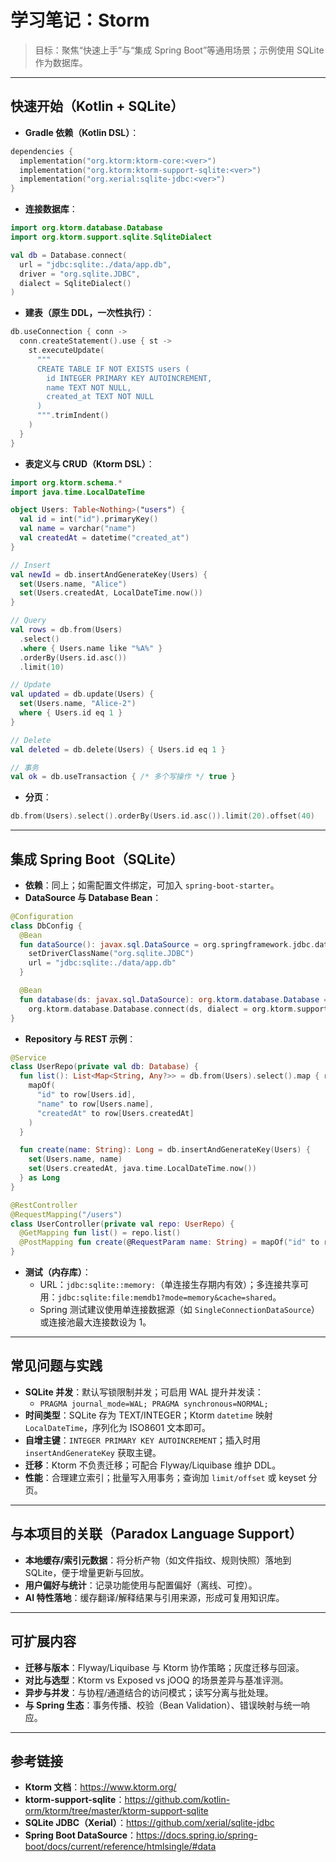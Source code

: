 # 学习笔记：Storm

> 目标：聚焦“快速上手”与“集成 Spring Boot”等通用场景；示例使用 SQLite 作为数据库。

---

## 快速开始（Kotlin + SQLite）

- **Gradle 依赖（Kotlin DSL）**：
```kotlin
dependencies {
  implementation("org.ktorm:ktorm-core:<ver>")
  implementation("org.ktorm:ktorm-support-sqlite:<ver>")
  implementation("org.xerial:sqlite-jdbc:<ver>")
}
```

- **连接数据库**：
```kotlin
import org.ktorm.database.Database
import org.ktorm.support.sqlite.SqliteDialect

val db = Database.connect(
  url = "jdbc:sqlite:./data/app.db",
  driver = "org.sqlite.JDBC",
  dialect = SqliteDialect()
)
```

- **建表（原生 DDL，一次性执行）**：
```kotlin
db.useConnection { conn ->
  conn.createStatement().use { st ->
    st.executeUpdate(
      """
      CREATE TABLE IF NOT EXISTS users (
        id INTEGER PRIMARY KEY AUTOINCREMENT,
        name TEXT NOT NULL,
        created_at TEXT NOT NULL
      )
      """.trimIndent()
    )
  }
}
```

- **表定义与 CRUD（Ktorm DSL）**：
```kotlin
import org.ktorm.schema.*
import java.time.LocalDateTime

object Users: Table<Nothing>("users") {
  val id = int("id").primaryKey()
  val name = varchar("name")
  val createdAt = datetime("created_at")
}

// Insert
val newId = db.insertAndGenerateKey(Users) {
  set(Users.name, "Alice")
  set(Users.createdAt, LocalDateTime.now())
}

// Query
val rows = db.from(Users)
  .select()
  .where { Users.name like "%A%" }
  .orderBy(Users.id.asc())
  .limit(10)

// Update
val updated = db.update(Users) {
  set(Users.name, "Alice-2")
  where { Users.id eq 1 }
}

// Delete
val deleted = db.delete(Users) { Users.id eq 1 }

// 事务
val ok = db.useTransaction { /* 多个写操作 */ true }
```

- **分页**：
```kotlin
db.from(Users).select().orderBy(Users.id.asc()).limit(20).offset(40)
```

---

## 集成 Spring Boot（SQLite）

- **依赖**：同上；如需配置文件绑定，可加入 `spring-boot-starter`。
- **DataSource 与 Database Bean**：
```kotlin
@Configuration
class DbConfig {
  @Bean
  fun dataSource(): javax.sql.DataSource = org.springframework.jdbc.datasource.DriverManagerDataSource().apply {
    setDriverClassName("org.sqlite.JDBC")
    url = "jdbc:sqlite:./data/app.db"
  }

  @Bean
  fun database(ds: javax.sql.DataSource): org.ktorm.database.Database =
    org.ktorm.database.Database.connect(ds, dialect = org.ktorm.support.sqlite.SqliteDialect())
}
```

- **Repository 与 REST 示例**：
```kotlin
@Service
class UserRepo(private val db: Database) {
  fun list(): List<Map<String, Any?>> = db.from(Users).select().map { row ->
    mapOf(
      "id" to row[Users.id],
      "name" to row[Users.name],
      "createdAt" to row[Users.createdAt]
    )
  }

  fun create(name: String): Long = db.insertAndGenerateKey(Users) {
    set(Users.name, name)
    set(Users.createdAt, java.time.LocalDateTime.now())
  } as Long
}

@RestController
@RequestMapping("/users")
class UserController(private val repo: UserRepo) {
  @GetMapping fun list() = repo.list()
  @PostMapping fun create(@RequestParam name: String) = mapOf("id" to repo.create(name))
}
```

- **测试（内存库）**：
  - URL：`jdbc:sqlite::memory:`（单连接生存期内有效）；多连接共享可用：`jdbc:sqlite:file:memdb1?mode=memory&cache=shared`。
  - Spring 测试建议使用单连接数据源（如 `SingleConnectionDataSource`）或连接池最大连接数设为 1。

---

## 常见问题与实践

- **SQLite 并发**：默认写锁限制并发；可启用 WAL 提升并发读：
  - `PRAGMA journal_mode=WAL; PRAGMA synchronous=NORMAL;`
- **时间类型**：SQLite 存为 TEXT/INTEGER；Ktorm `datetime` 映射 `LocalDateTime`，序列化为 ISO8601 文本即可。
- **自增主键**：`INTEGER PRIMARY KEY AUTOINCREMENT`；插入时用 `insertAndGenerateKey` 获取主键。
- **迁移**：Ktorm 不负责迁移；可配合 Flyway/Liquibase 维护 DDL。
- **性能**：合理建立索引；批量写入用事务；查询加 `limit/offset` 或 keyset 分页。

---

## 与本项目的关联（Paradox Language Support）

- **本地缓存/索引元数据**：将分析产物（如文件指纹、规则快照）落地到 SQLite，便于增量更新与回放。
- **用户偏好与统计**：记录功能使用与配置偏好（离线、可控）。
- **AI 特性落地**：缓存翻译/解释结果与引用来源，形成可复用知识库。

---

## 可扩展内容

- **迁移与版本**：Flyway/Liquibase 与 Ktorm 协作策略；灰度迁移与回滚。
- **对比与选型**：Ktorm vs Exposed vs jOOQ 的场景差异与基准评测。
- **异步与并发**：与协程/通道结合的访问模式；读写分离与批处理。
- **与 Spring 生态**：事务传播、校验（Bean Validation）、错误映射与统一响应。

---

## 参考链接

- **Ktorm 文档**：https://www.ktorm.org/
- **ktorm-support-sqlite**：https://github.com/kotlin-orm/ktorm/tree/master/ktorm-support-sqlite
- **SQLite JDBC（Xerial）**：https://github.com/xerial/sqlite-jdbc
- **Spring Boot DataSource**：https://docs.spring.io/spring-boot/docs/current/reference/htmlsingle/#data
